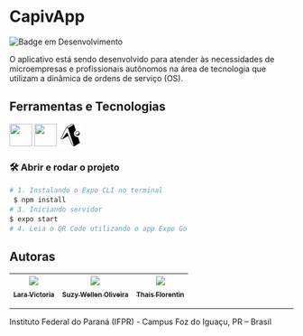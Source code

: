 # CapivApp
![Badge em Desenvolvimento](http://img.shields.io/static/v1?label=STATUS&message=EM%20DESENVOLVIMENTO&color=GREEN&style=for-the-badge)

O aplicativo está sendo desenvolvido para atender às necessidades de microempresas e profissionais autônomos na área de tecnologia que utilizam a dinâmica de ordens de serviço (OS).


## Ferramentas e Tecnologias

<img loading="lazy" src="https://cdn.jsdelivr.net/gh/devicons/devicon/icons/react/react-original.svg" width="40" height="40"/> <img loadinh="lazy" src="https://cdn.jsdelivr.net/gh/devicons/devicon/icons/firebase/firebase-plain.svg" width="40" height="40"/> <img loadinh="lazy" src="https://raw.githubusercontent.com/CapviApp/CapiVapp/cb4bc64bc960202f9afc5a90459f3bb2c64d06ed/expo_1.svg" width="40" height="40"/>


### 🛠️ Abrir e rodar o projeto

```bash
# 1. Instalando o Expo CLI no terminal 
 $ npm install
# 3. Iniciando servidor
$ expo start
# 4. Leia o QR Code utilizando o app Expo Go
```

## Autoras
| [<img loading="lazy" src="https://avatars.githubusercontent.com/u/93216372?v=4" width=115><br><sub>Lara Victoria</sub>](https://github.com/LaraVic9) |  [<img loading="lazy" src="https://avatars.githubusercontent.com/u/66921441?v=4" width=115><br><sub>Suzy Wellen Oliveira</sub>](https://github.com/SuzyWellen07) |  [<img loading="lazy" src="https://avatars.githubusercontent.com/u/84157862?v=4" width=115><br><sub>Thais Florentin</sub>](https://github.com/LennyBla) |
| :---: | :---: | :---: |

---

Instituto Federal do Paraná (IFPR) - Campus Foz do Iguaçu, PR – Brasil





